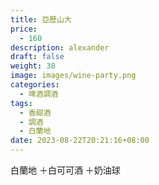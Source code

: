 ```yaml
---
title: 亞歷山大
price:
  - 160
description: alexander
draft: false
weight: 38
image: images/wine-party.png
categories:
  - 啤酒調酒
tags:
  - 香甜酒
  - 調酒
  - 白蘭地
date: 2023-08-22T20:21:16+08:00
---
```

 白蘭地 ＋白可可酒 ＋奶油球